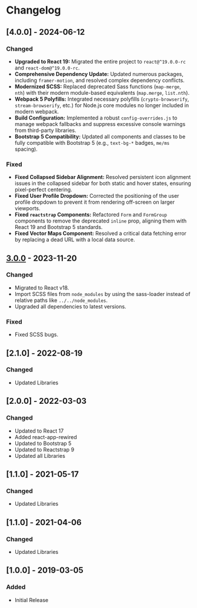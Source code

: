 # Changelog

## [4.0.0] - 2024-06-12

### Changed
- **Upgraded to React 19:** Migrated the entire project to `react@^19.0.0-rc` and `react-dom@^19.0.0-rc`.
- **Comprehensive Dependency Update:** Updated numerous packages, including `framer-motion`, and resolved complex dependency conflicts.
- **Modernized SCSS:** Replaced deprecated Sass functions (`map-merge`, `nth`) with their modern module-based equivalents (`map.merge`, `list.nth`).
- **Webpack 5 Polyfills:** Integrated necessary polyfills (`crypto-browserify`, `stream-browserify`, etc.) for Node.js core modules no longer included in modern webpack.
- **Build Configuration:** Implemented a robust `config-overrides.js` to manage webpack fallbacks and suppress excessive console warnings from third-party libraries.
- **Bootstrap 5 Compatibility:** Updated all components and classes to be fully compatible with Bootstrap 5 (e.g., `text-bg-*` badges, `me/ms` spacing).

### Fixed
- **Fixed Collapsed Sidebar Alignment:** Resolved persistent icon alignment issues in the collapsed sidebar for both static and hover states, ensuring pixel-perfect centering.
- **Fixed User Profile Dropdown:** Corrected the positioning of the user profile dropdown to prevent it from rendering off-screen on larger viewports.
- **Fixed `reactstrap` Components:** Refactored `Form` and `FormGroup` components to remove the deprecated `inline` prop, aligning them with React 19 and Bootstrap 5 standards.
- **Fixed Vector Maps Component:** Resolved a critical data fetching error by replacing a dead URL with a local data source.

## [3.0.0] - 2023-11-20

### Changed

- Migrated to React v18.
- Import SCSS files from `node_modules` by using the sass-loader instead of relative paths like `../../node_modules`.
- Upgraded all dependencies to latest versions.

### Fixed

- Fixed SCSS bugs.

## [2.1.0] - 2022-08-19

### Changed
- Updated Libraries

## [2.0.0] - 2022-03-03

### Changed
- Updated to React 17
- Added react-app-rewired
- Updated to Bootstrap 5
- Updated to Reactstrap 9
- Updated all Libraries

## [1.1.0] - 2021-05-17

### Changed
- Updated Libraries

## [1.1.0] - 2021-04-06

### Changed
- Updated Libraries

## [1.0.0] - 2019-03-05

### Added
- Initial Release

[3.0.0]: https://github.com/DashboardPack/architectui-react-theme-free/releases/tag/v3.0.0
